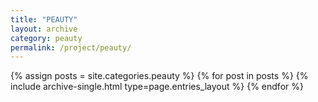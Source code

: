 ```yaml
---
title: "PEAUTY"
layout: archive
category: peauty
permalink: /project/peauty/
---
```


{% assign posts = site.categories.peauty %}
{% for post in posts %} {% include archive-single.html type=page.entries_layout %} {% endfor %}

<!-- 공백이 있는 카테고리 같은경우 ['카테고리명']의 형식으로 만들어주기 -->
